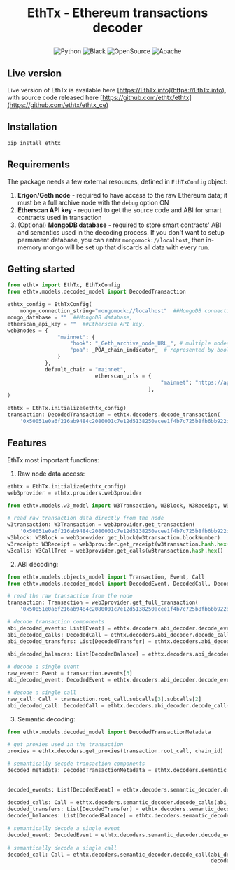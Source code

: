 <h1 align='center' style='border-bottom: none'>
  <p>EthTx - Ethereum transactions decoder </p>
</h1>

<p align="center">
<a target="_blank">
    <img src="https://img.shields.io/badge/Made%20with-Python-1f425f.svg" alt="Python">
</a>
<a target="_blank">
    <img src="https://img.shields.io/badge/code%20style-black-000000.svg" alt="Black">
</a>
<a target="_blank">
    <img src="https://badgen.net/badge/Open%20Source%20%3F/Yes%21/blue?icon=github" alt="OpenSource">
</a>
<a target="_blank">
    <img src="https://img.shields.io/badge/License-Apache%202.0-blue.svg" alt="Apache">
</a>
</p>

## Live version

Live version of EthTx is available here [https://EthTx.info](https://EthTx.info), with source code released
here [https://github.com/ethtx/ethtx](https://github.com/ethtx/ethtx_ce)

## Installation

```shell
pip install ethtx
```

## Requirements

The package needs a few external resources, defined in `EthTxConfig` object:

1. **Erigon/Geth node** - required to have access to the raw Ethereum data; it must be a full archive node with
   the `debug` option ON
2. **Etherscan API key** - required to get the source code and ABI for smart contracts used in transaction
3. (Optional) **MongoDB database** - required to store smart contracts' ABI and semantics used in the decoding process.
   If you don't want to setup permanent database, you can enter `mongomock://localhost`, then in-memory mongo will be
   set up that discards all data with every run.

## Getting started

```python
from ethtx import EthTx, EthTxConfig
from ethtx.models.decoded_model import DecodedTransaction

ethtx_config = EthTxConfig(
    mongo_connection_string="mongomock://localhost"  ##MongoDB connection string,
mongo_database = ""  ##MongoDB database,
etherscan_api_key = ""  ##Etherscan API key,
web3nodes = {
                "mainnet": {
                    "hook": "_Geth_archive_node_URL_", # multiple nodes supported, separate them with comma
                    "poa": _POA_chain_indicator_  # represented by bool value
                }
            },
            default_chain = "mainnet",
                            etherscan_urls = {
                                                 "mainnet": "https://api.etherscan.io/api",
                                             },
)

ethtx = EthTx.initialize(ethtx_config)
transaction: DecodedTransaction = ethtx.decoders.decode_transaction(
    '0x50051e0a6f216ab9484c2080001c7e12d5138250acee1f4b7c725b8fb6bb922d')
```

## Features

EthTx most important functions:

1. Raw node data access:

```python
ethtx = EthTx.initialize(ethtx_config)
web3provider = ethtx.providers.web3provider

from ethtx.models.w3_model import W3Transaction, W3Block, W3Receipt, W3CallTree

# read raw transaction data directly from the node
w3transaction: W3Transaction = web3provider.get_transaction(
    '0x50051e0a6f216ab9484c2080001c7e12d5138250acee1f4b7c725b8fb6bb922d')
w3block: W3Block = web3provider.get_block(w3transaction.blockNumber)
w3receipt: W3Receipt = web3provider.get_receipt(w3transaction.hash.hex())
w3calls: W3CallTree = web3provider.get_calls(w3transaction.hash.hex()
```

2. ABI decoding:

```python
from ethtx.models.objects_model import Transaction, Event, Call
from ethtx.models.decoded_model import DecodedEvent, DecodedCall, DecodedTransfer, DecodedBalance

# read the raw transaction from the node
transaction: Transaction = web3provider.get_full_transaction(
    '0x50051e0a6f216ab9484c2080001c7e12d5138250acee1f4b7c725b8fb6bb922d')

# decode transaction components
abi_decoded_events: List[Event] = ethtx.decoders.abi_decoder.decode_events(transaction.events, transaction.metadata)
abi_decoded_calls: DecodedCall = ethtx.decoders.abi_decoder.decode_calls(transaction.root_call, transaction.metadata)
abi_decoded_transfers: List[DecodedTransfer] = ethtx.decoders.abi_decoder.decode_transfers(abi_decoded_calls,
                                                                                           abi_decoded_events)
abi_decoded_balances: List[DecodedBalance] = ethtx.decoders.abi_decoder.decode_balances(abi_decoded_transfers)

# decode a single event
raw_event: Event = transaction.events[3]
abi_decoded_event: DecodedEvent = ethtx.decoders.abi_decoder.decode_event(raw_event, transaction.metadata)

# decode a single call
raw_call: Call = transaction.root_call.subcalls[3].subcalls[2]
abi_decoded_call: DecodedCall = ethtx.decoders.abi_decoder.decode_call(raw_call, transaction.metadata)
```

3. Semantic decoding:

```python
from ethtx.models.decoded_model import DecodedTransactionMetadata

# get proxies used in the transaction
proxies = ethtx.decoders.get_proxies(transaction.root_call, chain_id)

# semantically decode transaction components
decoded_metadata: DecodedTransactionMetadata = ethtx.decoders.semantic_decoder.decode_metadata(block.metadata,
                                                                                               transaction.metadata,
                                                                                               chain_id)
decoded_events: List[DecodedEvent] = ethtx.decoders.semantic_decoder.decode_events(abi_decoded_events, decoded_metadata,
                                                                                   proxies)
decoded_calls: Call = ethtx.decoders.semantic_decoder.decode_calls(abi_decoded_calls, decoded_metadata, proxies)
decoded_transfers: List[DecodedTransfer] = ethtx.decoders.semantic_decoder.decode_transfers(abi_decoded_transfers)
decoded_balances: List[DecodedBalance] = ethtx.decoders.semantic_decoder.decode_balances(abi_decoded_balances)

# semantically decode a single event
decoded_event: DecodedEvent = ethtx.decoders.semantic_decoder.decode_event(abi_decoded_events[0], decoded_metadata,
                                                                           proxies)
# semantically decode a single call
decoded_call: Call = ethtx.decoders.semantic_decoder.decode_call(abi_decoded_calls.subcalls[2].subcalls[0],
                                                                 decoded_metadata, proxies)
```